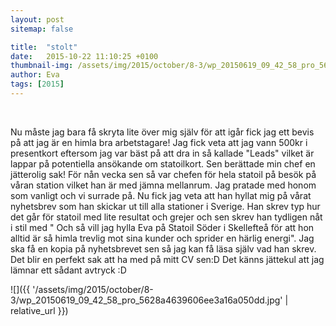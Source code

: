 ```yaml
---
layout: post
sitemap: false

title:  "stolt"
date:   2015-10-22 11:10:25 +0100
thumbnail-img: /assets/img/2015/october/8-3/wp_20150619_09_42_58_pro_5628a4639606ee3a16a050dd.jpg
author: Eva
tags: [2015]
---
```


 




Nu måste jag bara få skryta lite över mig själv för att igår fick jag ett bevis på att jag är en himla bra arbetstagare! Jag fick veta att jag vann 500kr i presentkort eftersom jag var bäst på att dra in så kallade "Leads" vilket är lappar på potentiella ansökande om statoilkort. Sen berättade min chef en jätterolig sak! För nån vecka sen så var chefen för hela statoil på besök på våran station vilket han är med jämna mellanrum. Jag pratade med honom som vanligt och vi surrade på. Nu fick jag veta att han hyllat mig på vårat nyhetsbrev som han skickar ut till alla stationer i Sverige. Han skrev typ hur det går för statoil med lite resultat och grejer och sen skrev han tydligen nåt i stil med " Och så vill jag hylla Eva på Statoil Söder i Skellefteå för att hon alltid är så himla trevlig mot sina kunder och sprider en härlig energi". Jag ska få en kopia på nyhetsbrevet sen så jag kan få läsa själv vad han skrev. Det blir en perfekt sak att ha med på mitt CV sen:D Det känns jättekul att jag lämnar ett sådant avtryck :D

![]({{ '/assets/img/2015/october/8-3/wp_20150619_09_42_58_pro_5628a4639606ee3a16a050dd.jpg'  | relative_url }})

